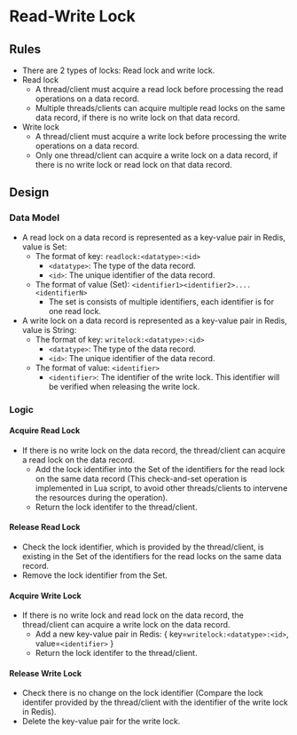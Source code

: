 # Read-Write Lock

## Rules
- There are 2 types of locks: Read lock and write lock.
- Read lock
   - A thread/client must acquire a read lock before processing the read operations on a data record.
   - Multiple threads/clients can acquire multiple read locks on the same data record, if there is no write lock on that data record.
- Write lock
   - A thread/client must acquire a write lock before processing the write operations on a data record.
   - Only one thread/client can acquire a write lock on a data record, if there is no write lock or read lock on that data record.

## Design
### Data Model
- A read lock on a data record is represented as a key-value pair in Redis, value is Set:
   - The format of key: `readlock:<datatype>:<id>`
      - `<datatype>`: The type of the data record.
      - `<id>`: The unique identifier of the data record.
   - The format of value (Set): `<identifier1><identifier2>....<identifierN>`
      - The set is consists of multiple identifiers, each identifier is for one read lock.
- A write lock on a data record is represented as a key-value pair in Redis, value is String:
   - The format of key: `writelock:<datatype>:<id>`
      - `<datatype>`: The type of the data record.
      - `<id>`: The unique identifier of the data record.
   - The format of value: `<identifier>`
      - `<identifier>`: The identifier of the write lock. This identifier will be verified when releasing the write lock.

### Logic
#### Acquire Read Lock
- If there is no write lock on the data record, the thread/client can acquire a read lock on the data record.
   - Add the lock identifier into the Set of the identifiers for the read lock on the same data record (This check-and-set operation is implemented in Lua script, to avoid other threads/clients to intervene the resources during the operation).
   - Return the lock identifer to the thread/client.
   
#### Release Read Lock
- Check the lock identifier, which is provided by the thread/client, is existing in the Set of the identifiers for the read locks on the same data record.
- Remove the lock identifier from the Set.

#### Acquire Write Lock
- If there is no write lock and read lock on the data record, the thread/client can acquire a write lock on the data record.
   - Add a new key-value pair in Redis: { key=`writelock:<datatype>:<id>`, value=`<identifier>` }
   - Return the lock identifer to the thread/client.
   
#### Release Write Lock
- Check there is no change on the lock identifier (Compare the lock identifer provided by the thread/client with the identifier of the write lock in Redis).
- Delete the key-value pair for the write lock.
